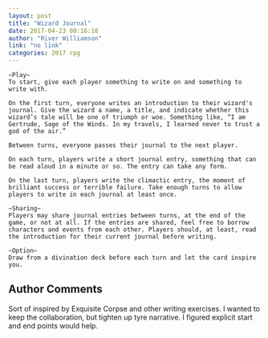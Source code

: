 ```yaml
---
layout: post
title: "Wizard Journal"
date: 2017-04-23 00:16:18
author: "River Williamson"
link: "no link"
categories: 2017 rpg
---
```

```
~Play~
To start, give each player something to write on and something to write with.

On the first turn, everyone writes an introduction to their wizard's journal. Give the wizard a name, a title, and indicate whether this wizard’s tale will be one of triumph or woe. Something like, “I am Gertrude, Sage of the Winds. In my travels, I learned never to trust a god of the air.”

Between turns, everyone passes their journal to the next player.

On each turn, players write a short journal entry, something that can be read aloud in a minute or so. The entry can take any form.

On the last turn, players write the climactic entry, the moment of brilliant success or terrible failure. Take enough turns to allow players to write in each journal at least once.

~Sharing~
Players may share journal entries between turns, at the end of the game, or not at all. If the entries are shared, feel free to borrow characters and events from each other. Players should, at least, read the introduction for their current journal before writing.

~Option~
Draw from a divination deck before each turn and let the card inspire you.
```
## Author Comments 

Sort of inspired by Exquisite Corpse and other writing exercises. I wanted to keep the collaboration, but tighten up tyre narrative. I figured explicit start and end points would help.
